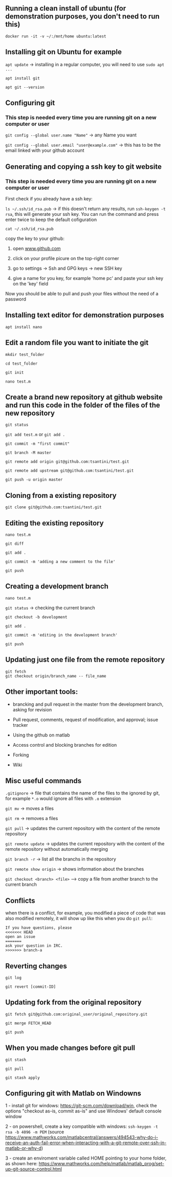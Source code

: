 ## Running a clean install of ubuntu (for demonstration purposes, you don't need to run this)

`docker run -it -v ~/:/mnt/home ubuntu:latest`

## Installing git on Ubuntu for example

`apt update` -> installing in a regular computer, you will need to use `sudo apt ...`

`apt install git`

`apt git --version`

## Configuring git 

### This step is needed every time you are running git on a new computer or user

`git config --global user.name "Name"` -> any Name you want

`git config --global user.email "user@example.com"` -> this has to be the email linked with your github account

## Generating and copying a ssh key to git website 

### This step is needed every time you are running git on a new computer or user

First check if you already have a ssh key:

`ls ~/.ssh/id_rsa.pub` -> if this doesn't return any results, run `ssh-keygen -t rsa`, this will generate your ssh key. You can run the command and press enter twice to keep the default cofiguration

`cat ~/.ssh/id_rsa.pub`

copy the key to your github:

1) open www.github.com

2) click on your profile picure on the top-right corner

3) go to settings -> Ssh and GPG keys -> new SSH key

4) give a name for you key, for example 'home pc' and paste your ssh key on the 'key' field

Now you should be able to pull and push your files without the need of a password 

## Installing text editor for demonstration purposes

`apt install nano`

## Edit a random file you want to initiate the git

`mkdir test_folder`

`cd test_folder`

`git init`

`nano test.m`

## Create a brand new repository at github website and run this code in the folder of the files of the new repository
`git status`

`git add test.m` or `git add .`

`git commit -m "first commit"`

`git branch -M master`

`git remote add origin git@github.com:tsantini/test.git`

`git remote add upstream git@github.com:tsantini/test.git`

`git push -u origin master`

## Cloning from a existing repository

`git clone git@github.com:tsantini/test.git`

## Editing the existing repository

`nano test.m`

`git diff`

`git add .`

`git commit -m 'adding a new comment to the file'`

`git push`

## Creating a development branch

`nano test.m`

`git status` -> checking the current branch

`git checkout -b development`

`git add .`

`git commit -m 'editing in the development branch'`

`git push`

## Updating just one file from the remote repository

```
git fetch
git checkout origin/branch_name -- file_name
```


## Other important tools:

- brancking and pull request in the master from the development branch, asking for revision

- Pull request, comments, request of modification, and approval; issue tracker

- Using the github on matlab

- Access control and blocking branches for edition

- Forking

- Wiki

## Misc useful commands

`.gitignore` -> file that contains the name of the files to the ignored by git, for example `*.o` would ignore all files with `.o` extension

`git mv` -> moves a files

`git rm` -> removes a files

`git pull` -> updates the current repository with the content of the remote repository

`git remote update` -> updates the current repository with the content of the remote repository without automatically merging

`git branch -r` -> list all the branchs in the repository

`git remote show origin` -> shows information about the branches

`git checkout <branch> <file>` --> copy a file from another branch to the current branch

## Conflicts

when there is a conflict, for example, you modified a piece of code that was also modified remotely, it will show up like this when you do `git pull`:

```
If you have questions, please
<<<<<<< HEAD
open an issue
=======
ask your question in IRC.
>>>>>>> branch-a
```

## Reverting changes
`git log`

`git revert [commit-ID]`

## Updating fork from the original repository
`git fetch git@github.com:original_user/original_repository.git`

`git merge FETCH_HEAD`

`git push`

## When you made changes before git pull
`git stash`

`git pull`

`git stash apply`

## Configuring git with Matlab on Windowns

1 - install git for windows: https://git-scm.com/download/win, check the options "checkout as-is, commit as-is" and use Windows' default console window

2 - on powershell, create a key compatible with windows: `ssh-keygen -t rsa -b 4096 -m PEM` (source https://www.mathworks.com/matlabcentral/answers/494543-why-do-i-receive-an-auth-fail-error-when-interacting-with-a-git-remote-over-ssh-in-matlab-or-why-d)

3 - create an enviroment variable called HOME pointing to your home folder, as shown here: https://www.mathworks.com/help/matlab/matlab_prog/set-up-git-source-control.html

